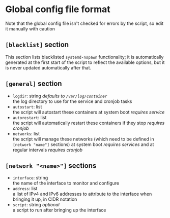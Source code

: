 # Global config file format
Note that the global config file isn't checked for errors by the script, so edit it manually with caution

## `[blacklist]` section
This section lists blacklisted `systemd-nspawn` functionality; it is automatically generated at the first start of the script to reflect the available options, but it is never updated automatically after that.

## `[general]` section
- `logdir`: string *defaults to `/var/log/container`*  
	the log directory to use for the service and cronjob tasks
- `autostart`: list  
	the script will autostart these containers at system boot *requires service*
- `autorestart`: list  
	the script will automatically restart these containers if they stop *requires cronjob*
- `networks`: list  
	the script will manage these networks (which need to be defined in `[network "name"]` sections) at system boot *requires services* and at regular intervals *requires cronjob*

## `[network "<name>"]` sections
- `interface`: string  
	the name of the interface to monitor and configure
- `address`: list  
	a list of IPv4 and IPv6 addresses to attribute to the interface when bringing it up, in CIDR notation
- `script`: string *optional*  
	a script to run after bringing up the interface
